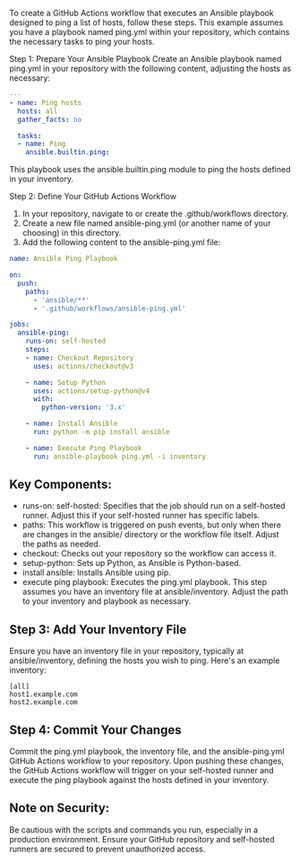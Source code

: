 To create a GitHub Actions workflow that executes an Ansible playbook designed to ping a list of hosts, follow these steps. This example assumes you have a playbook named ping.yml within your repository, which contains the necessary tasks to ping your hosts.

Step 1: Prepare Your Ansible Playbook
Create an Ansible playbook named ping.yml in your repository with the following content, adjusting the hosts as necessary:

```yaml
---
- name: Ping hosts
  hosts: all
  gather_facts: no

  tasks:
  - name: Ping
    ansible.builtin.ping:
```

This playbook uses the ansible.builtin.ping module to ping the hosts defined in your inventory.

Step 2: Define Your GitHub Actions Workflow
1. In your repository, navigate to or create the .github/workflows directory.
2. Create a new file named ansible-ping.yml (or another name of your choosing) in this directory.
3. Add the following content to the ansible-ping.yml file:

```yaml
name: Ansible Ping Playbook

on:
  push:
    paths:
      - 'ansible/**'
      - '.github/workflows/ansible-ping.yml'

jobs:
  ansible-ping:
    runs-on: self-hosted
    steps:
    - name: Checkout Repository
      uses: actions/checkout@v3

    - name: Setup Python
      uses: actions/setup-python@v4
      with:
        python-version: '3.x'

    - name: Install Ansible
      run: python -m pip install ansible

    - name: Execute Ping Playbook
      run: ansible-playbook ping.yml -i inventory
```


## Key Components:
* runs-on: self-hosted: Specifies that the job should run on a self-hosted runner. Adjust this if your self-hosted runner has specific labels.
* paths: This workflow is triggered on push events, but only when there are changes in the ansible/ directory or the workflow file itself. Adjust the paths as needed.
* checkout: Checks out your repository so the workflow can access it.
* setup-python: Sets up Python, as Ansible is Python-based.
* install ansible: Installs Ansible using pip.
* execute ping playbook: Executes the ping.yml playbook. This step assumes you have an inventory file at ansible/inventory. Adjust the path to your inventory and playbook as necessary.

## Step 3: Add Your Inventory File
Ensure you have an inventory file in your repository, typically at ansible/inventory, defining the hosts you wish to ping. Here's an example inventory:

```
[all]
host1.example.com
host2.example.com
```

## Step 4: Commit Your Changes
Commit the ping.yml playbook, the inventory file, and the ansible-ping.yml GitHub Actions workflow to your repository. Upon pushing these changes, the GitHub Actions workflow will trigger on your self-hosted runner and execute the ping playbook against the hosts defined in your inventory.

## Note on Security:
Be cautious with the scripts and commands you run, especially in a production environment. Ensure your GitHub repository and self-hosted runners are secured to prevent unauthorized access.
